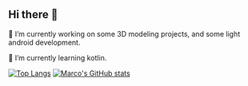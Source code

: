 ## Hi there 👋
🔭 I’m currently working on some 3D modeling projects, and some light android development.

🌱 I’m currently learning kotlin.


[![Top Langs](https://github-readme-stats-chi-eight-63.vercel.app/api/top-langs/?username=MarcoPlatino&layout=compact&theme=outrun)](https://github.com/MarcoPlatino/github-readme-stats)
         [![Marco's GitHub stats](https://github-readme-stats-chi-eight-63.vercel.app/api?username=MarcoPlatino&show_icons=true&theme=outrun)](https://github.com/MarcoPlatino/github-readme-stats)
<!--
**MarcoPlatino/MarcoPlatino** is a ✨ _special_ ✨ repository because its `README.md` (this file) appears on your GitHub profile.

Here are some ideas to get you started:

- 🔭 I’m currently working on ...
- 🌱 I’m currently learning ...
- 👯 I’m looking to collaborate on ...
- 🤔 I’m looking for help with ...
- 💬 Ask me about ...
- 📫 How to reach me: ...
- 😄 Pronouns: ...
- ⚡ Fun fact: ...
-->
